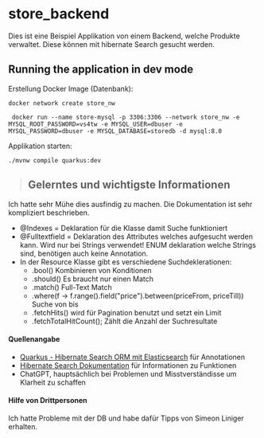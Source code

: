 # store_backend

Dies ist eine Beispiel Applikation von einem Backend, welche Produkte verwaltet. Diese können mit hibernate Search gesucht werden. 

## Running the application in dev mode

Erstellung Docker Image (Datenbank):
```shell script
docker network create store_nw
```

```shell script
 docker run --name store-mysql -p 3306:3306 --network store_nw -e MYSQL_ROOT_PASSWORD=vs4tw -e MYSQL_USER=dbuser -e MYSQL_PASSWORD=dbuser -e MYSQL_DATABASE=storedb -d mysql:8.0
```

Applikation starten:
```shell script
./mvnw compile quarkus:dev
```

> ## Gelerntes und wichtigste Informationen

Ich hatte sehr Mühe dies ausfindig zu machen. Die Dokumentation ist sehr kompliziert beschrieben.

- @Indexes = Deklaration für die Klasse damit Suche funktioniert
- @Fulltextfield = Deklaration des Attributes welches aufgesucht werden kann. Wird nur bei Strings verwendet! ENUM deklaration welche Strings sind, benötigen auch keine Annotation.
- In der Resource Klasse gibt es verschiedene Suchdeklerationen:
    - .bool() Kombinieren von Konditionen
    - .should() Es braucht nur einen Match
    - .match() Full-Text Match
    - .where(f -> f.range().field("price").between(priceFrom, priceTill)) Suche von bis
    - .fetchHits() wird für Pagination benutzt und setzt ein Limit
    - .fetchTotalHitCount(); Zählt die Anzahl der Suchresultate

#### Quellenangabe

- [Quarkus - Hibernate Search ORM mit Elasticsearch](https://quarkus.io/guides/hibernate-search-orm-elasticsearch) für Annotationen
- [Hibernate Search Dokumentation](https://docs.jboss.org/hibernate/search/6.1/reference/en-US/html_single/#preface) für Informationen zu Funktionen
- ChatGPT, hauptsächlich bei Problemen und Misstverständisse um Klarheit zu schaffen

#### Hilfe von Drittpersonen

Ich hatte Probleme mit der DB und habe dafür Tipps von Simeon Liniger erhalten.

